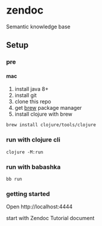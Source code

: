 # zendoc

Semantic knowledge base

## Setup

### pre

#### mac
1. install java 8+
2. install git
3. clone this repo
4. get [brew](https://brew.sh/) package manager
5. install clojure with brew
```
brew install clojure/tools/clojure
```

### run with clojure cli

```
clojure -M:run
```

### run with babashka

```
bb run
```

### getting started

Open http://localhost:4444

start with Zendoc Tutorial document
